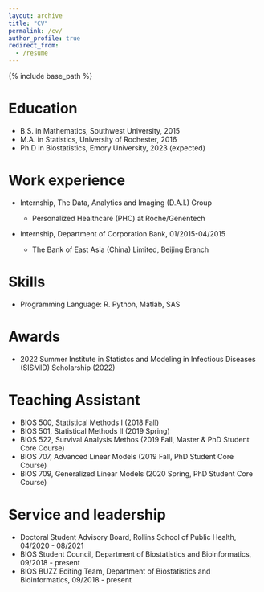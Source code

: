 ```yaml
---
layout: archive
title: "CV"
permalink: /cv/
author_profile: true
redirect_from:
  - /resume
---
```


{% include base_path %}

Education
======
* B.S. in Mathematics, Southwest University, 2015
* M.A. in Statistics, University of Rochester, 2016
* Ph.D in Biostatistics, Emory University, 2023 (expected)

Work experience
======
* Internship, The Data, Analytics and Imaging (D.A.I.) Group
  * Personalized Healthcare (PHC) at Roche/Genentech
  <!-- *Duties included: Tagging issues
   Supervisor: Professor Git -->

* Internship, Department of Corporation Bank, 01/2015-04/2015
  * The Bank of East Asia (China) Limited, Beijing Branch
  <!-- 
  *Duties included: Merging pull requests
  * Supervisor: Professor Hub 
  -->
  
Skills
======
* Programming Language: R. Python, Matlab, SAS
<!--
* Skill 2
  * Sub-skill 2.1
  * Sub-skill 2.2
  * Sub-skill 2.3
* Skill 3
-->

Awards
======
* 2022 Summer Institute in Statistcs and Modeling in Infectious Diseases (SISMID) Scholarship (2022)

<!--
Publications
======
  <ul>{% for post in site.publications %}
    {% include archive-single-cv.html %}
  {% endfor %}</ul>
  
Talks
======
  <ul>{% for post in site.talks %}
    {% include archive-single-talk-cv.html %}
  {% endfor %}</ul> 
-->
  
Teaching Assistant
======
<!--  <ul>{% for post in site.teaching %}
    {% include archive-single-cv.html %}
  {% endfor %}</ul> 
  -->
* BIOS 500, Statistical Methods I (2018 Fall)
* BIOS 501, Statistical Methods II (2019 Spring)
* BIOS 522, Survival Analysis Methos (2019 Fall, Master \& PhD Student Core Course)
* BIOS 707, Advanced Linear Models (2019 Fall, PhD Student Core Course)
* BIOS 709, Generalized Linear Models (2020 Spring, PhD Student Core Course)
  
Service and leadership
======
* Doctoral Student Advisory Board, Rollins School of Public Health, 04/2020 - 08/2021
* BIOS Student Council, Department of Biostatistics and Bioinformatics, 09/2018 - present
* BIOS BUZZ Editing Team, Department of Biostatistics and Bioinformatics, 09/2018 - present


